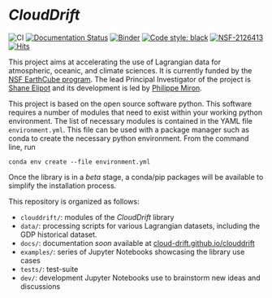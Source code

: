 # *CloudDrift*
![CI](https://github.com/Cloud-Drift/clouddrift/workflows/CI/badge.svg)
[![Documentation Status](https://github.com/Cloud-Drift/clouddrift/actions/workflows/docs.yml/badge.svg)](https://cloud-drift.github.io/clouddrift)
[![Binder](https://mybinder.org/badge_logo.svg)](https://mybinder.org/v2/gh/Cloud-Drift/clouddrift/main?labpath=examples)
[![Code style: black](https://img.shields.io/badge/code%20style-black-000000.svg)](https://github.com/psf/black)
[![NSF-2126413](https://img.shields.io/badge/NSF-2126413-blue.svg)](https://nsf.gov/awardsearch/showAward?AWD_ID=2126413)
[![Hits](https://hits.seeyoufarm.com/api/count/incr/badge.svg?url=https%3A%2F%2Fgithub.com%2FCloud-Drift%2Fclouddrift&count_bg=%2368C563&title_bg=%23555555&icon=&icon_color=%23E7E7E7&title=hits&edge_flat=false)](https://hits.seeyoufarm.com)

This project aims at accelerating the use of Lagrangian data for atmospheric, oceanic, and climate sciences. It is currently funded by the [NSF EarthCube program](https://www.earthcube.org/info). The lead Principal Investigator of the project is [Shane Elipot](https://github.com/selipot) and its development is led by [Philippe Miron](https://github.com/philippemiron).

This project is based on the open source software python. This software requires a number of modules that need to exist within your working python environment. The list of necessary modules is contained in the YAML file `environment.yml`. This file can be used with a package manager such as conda to create the necessary python environment. From the command line, run

`conda env create --file environment.yml`

Once the library is in a *beta* stage, a conda/pip packages will be available to simplify the installation process.

This repository is organized as follows:
- `clouddrift/`: modules of the *CloudDrift* library
- `data/`: processing scripts for various Lagrangian datasets, including the GDP historical dataset.
- `docs/`: documentation *soon* available at [cloud-drift.github.io/clouddrift](https://cloud-drift.github.io/clouddrift/)
- `examples/`: series of Jupyter Notebooks showcasing the library use cases
- `tests/`: test-suite
- `dev/`: development Jupyter Notebooks use to brainstorm new ideas and discussions
